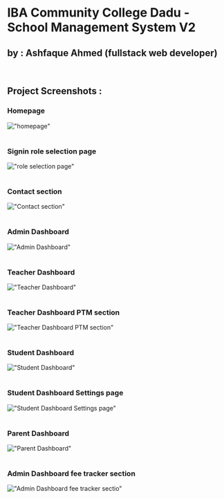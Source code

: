 # IBA Community College Dadu - School Management System V2
## by : Ashfaque Ahmed (fullstack web developer)

<br>

## Project Screenshots : 
### Homepage
!["homepage"](./images/8.png)
<br>
<br>
### Signin role selection page 
!["role selection page"](./images/9.png)
<br>
<br>
### Contact section
!["Contact section"](./images/10.png)
<br>
<br>
### Admin Dashboard
!["Admin Dashboard"](./images/1.png)
<br>
<br>
### Teacher Dashboard
!["Teacher Dashboard"](./images/2.png)
<br>
<br>
### Teacher Dashboard PTM section
!["Teacher Dashboard PTM section"](./images/3.png)
<br>
<br>
### Student Dashboard
!["Student Dashboard"](./images/4.png)
<br>
<br>
### Student Dashboard Settings page
!["Student Dashboard Settings page"](./images/5.png)
<br>
<br>
### Parent Dashboard
!["Parent Dashboard"](./images/6.png)
<br>
<br>
### Admin Dashboard fee tracker section
!["Admin Dashboard fee tracker sectio"](./images/7.png)

